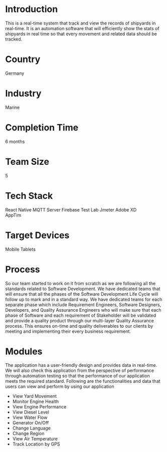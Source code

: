 # Introduction
This is a real-time system that track and view the records of shipyards in real-time. It is an automation software that will efficiently show the stats of shipyards in real time so that every movement and related data should be tracked.
# Country
Germany
# Industry
Marine
# Completion Time
6 months
# Team Size
5
# Tech Stack
React Native
MQTT Server
Firebase Test Lab
Jmeter
Adobe XD  
AppTim
# Target Devices
Mobile
Tablets
# Process
So our team started to work on it from scratch as we are following all the standards related to Software Development. We have dedicated teams that will ensure that all the phases of the Software Development Life Cycle will follow up to mark and in a standard way.
We have dedicated teams for each separate phase which include Requirement Engineers, Software Designers, Developers, and Quality Assurance Engineers who will make sure that each phase of Software and each requirement of Stakeholder will be validated and provide a quality product through our multi-layer Quality Assurance process.
This ensures on-time and quality deliverables to our clients by meeting and implementing their every business requirement.
# Modules
The application has a user-friendly design and provides data in real-time. We will also check this application from the perspective of performance through automation testing so that the performance of our application meets the required standard. Following are the functionalities and data that users can view and perform by using our application
- View Yard Movement
- Monitor Engine Health
- View Engine Performance
- View Diesel Level
- View Water Flow
- Generator On/Off
- Change Language
- Change Region
- View Air Temperature
- Track Location by GPS
